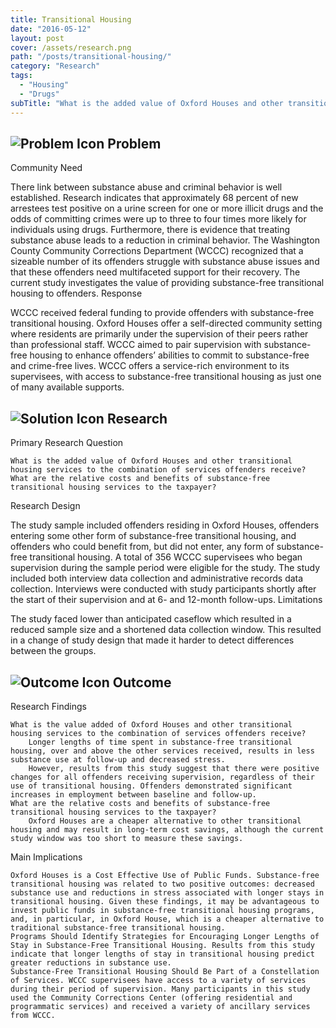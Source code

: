 ```yaml
---
title: Transitional Housing
date: "2016-05-12"
layout: post
cover: /assets/research.png
path: "/posts/transitional-housing/"
category: "Research"
tags:
  - "Housing"
  - "Drugs"
subTitle: "What is the added value of Oxford Houses and other transitional housing services to the combination of services offenders receive?"
---
```

## ![Problem Icon](https://github.com/google/material-design-icons/raw/master/alert/1x_web/ic_error_outline_black_48dp.png "Problem") Problem

Community Need

There link between substance abuse and criminal behavior is well established. Research indicates that approximately 68 percent of new arrestees test positive on a urine screen for one or more illicit drugs and the odds of committing crimes were up to three to four times more likely for individuals using drugs. Furthermore, there is evidence that treating substance abuse leads to a reduction in criminal behavior. The Washington County Community Corrections Department (WCCC) recognized that a sizeable number of its offenders struggle with substance abuse issues and that these offenders need multifaceted support for their recovery. The current study investigates the value of providing substance-free transitional housing to offenders.
Response

WCCC received federal funding to provide offenders with substance-free transitional housing. Oxford Houses offer a self-directed community setting where residents are primarily under the supervision of their peers rather than professional staff. WCCC aimed to pair supervision with substance-free housing to enhance offenders’ abilities to commit to substance-free and crime-free lives. WCCC offers a service-rich environment to its supervisees, with access to substance-free transitional housing as just one of many available supports.

## ![Solution Icon](https://github.com/google/material-design-icons/raw/master/action/1x_web/ic_lightbulb_outline_black_48dp.png "Solution") Research

Primary Research Question

    What is the added value of Oxford Houses and other transitional housing services to the combination of services offenders receive?
    What are the relative costs and benefits of substance-free transitional housing services to the taxpayer?

Research Design

The study sample included offenders residing in Oxford Houses, offenders entering some other form of substance-free transitional housing, and offenders who could benefit from, but did not enter, any form of substance-free transitional housing. A total of 356 WCCC supervisees who began supervision during the sample period were eligible for the study. The study included both interview data collection and administrative records data collection. Interviews were conducted with study participants shortly after the start of their supervision and at 6- and 12-month follow-ups.
Limitations

The study faced lower than anticipated caseflow which resulted in a reduced sample size and a shortened data collection window. This resulted in a change of study design that made it harder to detect differences between the groups.

## ![Outcome Icon](https://github.com/google/material-design-icons/raw/master/action/1x_web/ic_view_list_black_48dp.png "Outcome") Outcome

Research Findings

    What is the value added of Oxford Houses and other transitional housing services to the combination of services offenders receive?
        Longer lengths of time spent in substance-free transitional housing, over and above the other services received, results in less substance use at follow-up and decreased stress.
        However, results from this study suggest that there were positive changes for all offenders receiving supervision, regardless of their use of transitional housing. Offenders demonstrated significant increases in employment between baseline and follow-up.
    What are the relative costs and benefits of substance-free transitional housing services to the taxpayer?
        Oxford Houses are a cheaper alternative to other transitional housing and may result in long-term cost savings, although the current study window was too short to measure these savings.

Main Implications

    Oxford Houses is a Cost Effective Use of Public Funds. Substance-free transitional housing was related to two positive outcomes: decreased substance use and reductions in stress associated with longer stays in transitional housing. Given these findings, it may be advantageous to invest public funds in substance-free transitional housing programs, and, in particular, in Oxford House, which is a cheaper alternative to traditional substance-free transitional housing.
    Programs Should Identify Strategies for Encouraging Longer Lengths of Stay in Substance-Free Transitional Housing. Results from this study indicate that longer lengths of stay in transitional housing predict greater reductions in substance use.
    Substance-Free Transitional Housing Should Be Part of a Constellation of Services. WCCC supervisees have access to a variety of services during their period of supervision. Many participants in this study used the Community Corrections Center (offering residential and programmatic services) and received a variety of ancillary services from WCCC.
